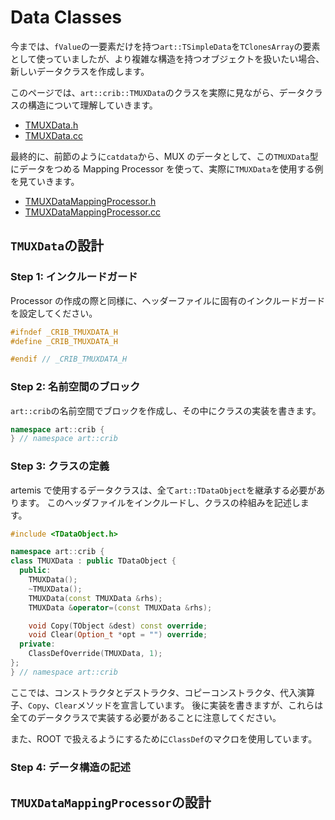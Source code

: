 # Data Classes

今までは、`fValue`の一要素だけを持つ`art::TSimpleData`を`TClonesArray`の要素として使っていましたが、より複雑な構造を持つオブジェクトを扱いたい場合、新しいデータクラスを作成します。

このページでは、`art::crib::TMUXData`のクラスを実際に見ながら、データクラスの構造について理解していきます。

- [TMUXData.h](https://github.com/CRIB-project/artemis_crib/blob/main/src-crib/mux/TMUXData.h)
- [TMUXData.cc](https://github.com/CRIB-project/artemis_crib/blob/main/src-crib/mux/TMUXData.cc)

最終的に、前節のように`catdata`から、MUX のデータとして、この`TMUXData`型にデータをつめる Mapping Processor を使って、実際に`TMUXData`を使用する例を見ていきます。

- [TMUXDataMappingProcessor.h](https://github.com/CRIB-project/artemis_crib/blob/main/src-crib/mux/TMUXDataMappingProcessor.h)
- [TMUXDataMappingProcessor.cc](https://github.com/CRIB-project/artemis_crib/blob/main/src-crib/mux/TMUXDataMappingProcessor.cc)

## `TMUXData`の設計

### Step 1: インクルードガード

Processor の作成の際と同様に、ヘッダーファイルに固有のインクルードガードを設定してください。

```cpp
#ifndef _CRIB_TMUXDATA_H
#define _CRIB_TMUXDATA_H

#endif // _CRIB_TMUXDATA_H
```

### Step 2: 名前空間のブロック

`art::crib`の名前空間でブロックを作成し、その中にクラスの実装を書きます。

```cpp
namespace art::crib {
} // namespace art::crib
```

### Step 3: クラスの定義

artemis で使用するデータクラスは、全て`art::TDataObject`を継承する必要があります。
このヘッダファイルをインクルードし、クラスの枠組みを記述します。

```cpp
#include <TDataObject.h>

namespace art::crib {
class TMUXData : public TDataObject {
  public:
    TMUXData();
    ~TMUXData();
    TMUXData(const TMUXData &rhs);
    TMUXData &operator=(const TMUXData &rhs);

    void Copy(TObject &dest) const override;
    void Clear(Option_t *opt = "") override;
  private:
    ClassDefOverride(TMUXData, 1);
};
} // namespace art::crib
```

ここでは、コンストラクタとデストラクタ、コピーコンストラクタ、代入演算子、`Copy`、`Clear`メソッドを宣言しています。
後に実装を書きますが、これらは全てのデータクラスで実装する必要があることに注意してください。

また、ROOT で扱えるようにするために`ClassDef`のマクロを使用しています。

### Step 4: データ構造の記述

## `TMUXDataMappingProcessor`の設計
